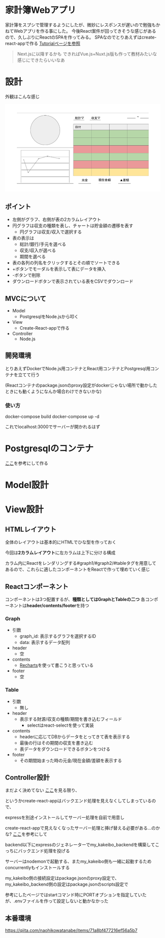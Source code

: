 # 家計簿Webアプリ
家計簿をスプシで管理するようにしたが、微妙にレスポンスが遅いので勉強もかねてWebアプリを作る事にした。
今後React案件が回ってきそうな感じがあるので、久しぶりにReactのSPAを作ってみる。
SPAなのでとりあえずはcreate-react-appで作る
[Tutorialページを参照](https://ja.reactjs.org/docs/create-a-new-react-app.html#nextjs)
> Next.jsに以降するかも
できればVue.js+Nuxt.js版も作って教材みたいな感じにできたらいいなあ

# 設計
外観はこんな感じ

![外観](./readme_img/outline.png)

## ポイント
- 左側がグラフ、右側が表の2カラムレイアウト
- 円グラフは収支の種類を表し、チャートは貯金額の遷移を表す
  - 円グラフは収支/収入で選択する
- 表の表示は
  - 総計/銀行/手元を選べる
  - 収支/収入が選べる
  - 期間を選べる
- 表の各列の列名をクリックするとその順でソートできる
- +ボタンでモーダルを表示して表にデータを挿入
- -ボタンで削除
- ダウンロードボタンで表示されている表をCSVでダウンロード
  
## MVCについて
- Model
  - PostgresqlをNode.jsから叩く
- View
  - Create-React-appで作る
- Controller
  - Node.js

## 開発環境
とりあえずDockerでNode.js用コンテナとReact用コンテナとPostgresql用コンテナを立てて行う

(Reactコンテナのpackage.jsonのproxy設定がdockerじゃない場所で動かしたときにも動くようになんか場合わけできないかな)
### 使い方
docker-compose build
docker-compose up -d

これでlocalhost:3000でサーバーが開かれるはず
# Postgresqlのコンテナ
[ここ](https://qiita.com/honda28/items/fcfb7ce2786d72d98e46)を参考にして作る


# Model設計
# View設計
## HTMLレイアウト
全体のレイアウトは基本的にHTMLでひな型を作っておく

今回は**2カラムレイアウト**に左カラムは上下に分ける構成

カラム内にReactをレンダリングする#graph1/#graph2/#tableタグを用意してあるので、これらに適したコンポーネントをReactで作って埋めていく感じ

## Reactコンポーネント
コンポーネントは3つ配置するが、**種類としてはGraphとTableの二つ**
各コンポーネントは**header/contents/footer**を持つ
### Graph
- 引数
  - graph_id: 表示するグラフを選択するID
  - data: 表示するデータ配列
- header
  - 空
- contents 
  - [Recharts](https://recharts.org/en-US/)を使って書こうと思っている
- footer
  - 空
### Table
- 引数
  - 無し
- header
  - 表示する財源/収支の種類/期間を書き込むフィールド
    - selectはreact-selectを使って実装
- contents
  - headerに応じてDBからデータをとってきて表を表示する
  - 最後の行はその期間の収支を書き込む
  - 表データをダウンロードできるボタンをつける
- footer
  - その期間始まった時の元金/現在金額/差額を表示する

## Controller設計
まだよく決めてない
[ここ](https://dev.to/loujaybee/using-create-react-app-with-express)を見る限り、

というかcreate-react-appはバックエンド処理を見えなくしてしまっているので、

expressを別途インストールしてサーバー処理を自前で用意し

create-react-appで見えなくなったサーバー処理と挿げ替える必要がある...のかな?
[ここ](https://qiita.com/fe_js_engineer/items/b052918f64b2df554d0f)を参考にして

backend以下にexpressのジェネレーターでmy_kakeibo_backendを構築してこっちにバックエンド処理を投げる

サーバーはnodemonで起動する、またmy_kakeibo側も一緒に起動するためconcurrentlyもインストールする

my_kakeibo側の接続設定はpackage.jsonのproxy設定で、my_kakeibo_backend側の設定はpackage.jsonのscripts設定で

参考にしたページではstartコマンド時にPORTオプションを指定していたが、.envファイルを作って設定しないと動かなかった

## 本番環境
https://qiita.com/naohikowatanabe/items/71a8bf477216ef56a5b7